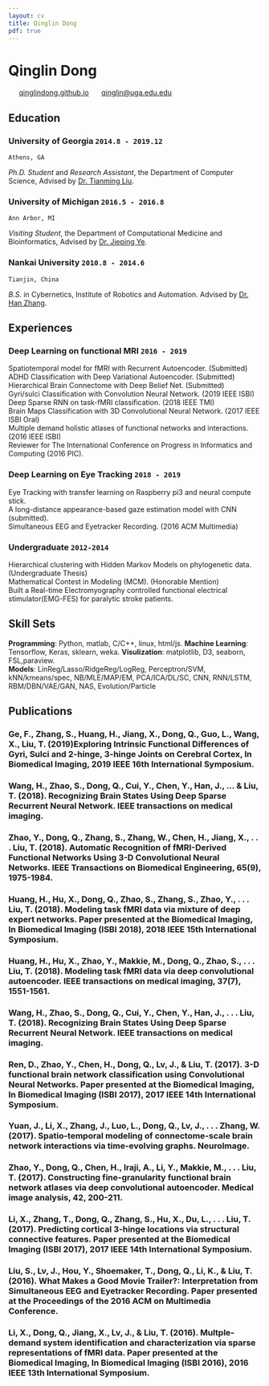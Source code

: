 ```yaml
---
layout: cv
title: Qinglin Dong
pdf: true
---
```

# Qinglin Dong

<div id="webaddress">
<i class="fi-home" style="margin-left:1em"></i>
<a href="https://qinglindong.github.io" style="margin-left:0.5em">qinglindong.github.io</a>
<i class="fi-mail" style="margin-left:1em"></i>
<a href="qinglin@uga.edu.edu" style="margin-left:0.5em">qinglin@uga.edu.edu</a>
</div>

## Education

### __University of Georgia__ `2014.8 - 2019.12`
```
Athens, GA
```
_Ph.D. Student_ and _Research Assistant_, the Department of Computer Science, Advised by [Dr. Tianming Liu](http://cobweb.cs.uga.edu/~tliu/).<br>

### __University of Michigan__ `2016.5 - 2016.8`
```
Ann Arbor, MI
```
_Visiting Student_, the Department of Computational Medicine and Bioinformatics, Advised by [Dr. Jieping Ye](https://midas.umich.edu/faculty-member/jieping-ye/).<br>

### __Nankai University__ `2010.8 - 2014.6`
```
Tianjin, China
```
_B.S_. in Cybernetics, Institute of Robotics and Automation. Advised by [Dr. Han Zhang](http://ai.nankai.edu.cn/frontend/Teachers/Introduce.aspx?TID=zhangh).<br>

## Experiences

### __Deep Learning on functional MRI__ `2016 - 2019`
Spatiotemporal model for fMRI with Recurrent Autoencoder. (Submitted) <br>
ADHD Classification with Deep Variational Autoencoder. (Submitted) <br>
Hierarchical Brain Connectome with Deep Belief Net. (Submitted) <br>
Gyri/sulci Classification with Convolution Neural Network. (2019 IEEE ISBI) <br>
Deep Sparse RNN on task-fMRI classification. (2018 IEEE TMI)<br>
Brain Maps Classification with 3D Convolutional Neural Network. (2017 IEEE ISBI Oral)<br>
Multiple demand holistic atlases of functional networks and interactions. (2016 IEEE ISBI)<br>
Reviewer for The International Conference on Progress in Informatics and Computing (2016 PIC). 

### __Deep Learning on Eye Tracking__ `2018 - 2019`
Eye Tracking with transfer learning on Raspberry pi3 and neural compute stick. <br>
A long-distance appearance-based gaze estimation model with CNN (submitted). <br>
Simultaneous EEG and Eyetracker Recording. (2016 ACM Multimedia)

### __Undergraduate__  `2012-2014`
Hierarchical clustering with Hidden Markov Models on phylogenetic data. (Undergraduate Thesis)<br>
Mathematical Contest in Modeling (MCM). (Honorable Mention) <br>
Built a Real-time Electromyography controlled functional electrical stimulator(EMG-FES) for paralytic stroke patients.<br>

## Skill Sets
__Programming__: Python, matlab, C/C++, linux, html/js. __Machine Learning__: Tensorflow, Keras, sklearn, weka. __Visulization__: matplotlib, D3, seaborn, FSL,paraview.<br>
__Models__: LinReg/Lasso/RidgeReg/LogReg, Perceptron/SVM, kNN/kmeans/spec, NB/MLE/MAP/EM, PCA/ICA/DL/SC, CNN, RNN/LSTM, RBM/DBN/VAE/GAN, NAS, Evolution/Particle


## Publications

### Ge, F., Zhang, S., Huang, H., Jiang, X., Dong, Q., Guo, L., Wang, X., Liu, T.  (2019)Exploring Intrinsic Functional Differences of Gyri, Sulci and 2-hinge, 3-hinge Joints on Cerebral Cortex, In Biomedical Imaging, 2019 IEEE 16th International Symposium.
### Wang, H., Zhao, S., Dong, Q., Cui, Y., Chen, Y., Han, J., ... & Liu, T. (2018). Recognizing Brain States Using Deep Sparse Recurrent Neural Network. IEEE transactions on medical imaging.
### Zhao, Y., Dong, Q., Zhang, S., Zhang, W., Chen, H., Jiang, X., . . . Liu, T. (2018). Automatic Recognition of fMRI-Derived Functional Networks Using 3-D Convolutional Neural Networks. IEEE Transactions on Biomedical Engineering, 65(9), 1975-1984. 
### Huang, H., Hu, X., Dong, Q., Zhao, S., Zhang, S., Zhao, Y., . . . Liu, T. (2018). Modeling task fMRI data via mixture of deep expert networks. Paper presented at the Biomedical Imaging, In Biomedical Imaging (ISBI 2018), 2018 IEEE 15th International Symposium.
### Huang, H., Hu, X., Zhao, Y., Makkie, M., Dong, Q., Zhao, S., . . . Liu, T. (2018). Modeling task fMRI data via deep convolutional autoencoder. IEEE transactions on medical imaging, 37(7), 1551-1561. 
### Wang, H., Zhao, S., Dong, Q., Cui, Y., Chen, Y., Han, J., . . . Liu, T. (2018). Recognizing Brain States Using Deep Sparse Recurrent Neural Network. IEEE transactions on medical imaging. 
### Ren, D., Zhao, Y., Chen, H., Dong, Q., Lv, J., & Liu, T. (2017). 3-D functional brain network classification using Convolutional Neural Networks. Paper presented at the Biomedical Imaging, In Biomedical Imaging (ISBI 2017), 2017 IEEE 14th International Symposium.
### Yuan, J., Li, X., Zhang, J., Luo, L., Dong, Q., Lv, J., . . . Zhang, W. (2017). Spatio-temporal modeling of connectome-scale brain network interactions via time-evolving graphs. NeuroImage. 
### Zhao, Y., Dong, Q., Chen, H., Iraji, A., Li, Y., Makkie, M., . . . Liu, T. (2017). Constructing fine-granularity functional brain network atlases via deep convolutional autoencoder. Medical image analysis, 42, 200-211. 
### Li, X., Zhang, T., Dong, Q., Zhang, S., Hu, X., Du, L., . . . Liu, T. (2017). Predicting cortical 3-hinge locations via structural connective features. Paper presented at the Biomedical Imaging (ISBI 2017), 2017 IEEE 14th International Symposium.
### Liu, S., Lv, J., Hou, Y., Shoemaker, T., Dong, Q., Li, K., & Liu, T. (2016). What Makes a Good Movie Trailer?: Interpretation from Simultaneous EEG and Eyetracker Recording. Paper presented at the Proceedings of the 2016 ACM on Multimedia Conference.
### Li, X., Dong, Q., Jiang, X., Lv, J., & Liu, T. (2016). Multple-demand system identification and characterization via sparse representations of fMRI data. Paper presented at the Biomedical Imaging, In Biomedical Imaging (ISBI 2016), 2016 IEEE 13th International Symposium.

<!-- ### Footer

Last updated: May 2013 -->
